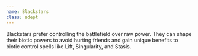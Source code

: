 ```yaml
---
name: Blackstars
class: adept
---
```

Blackstars prefer controlling the battlefield over raw power. They can shape their biotic powers to avoid hurting
friends and gain unique benefits to biotic control spells like Lift, Singularity, and Stasis.
